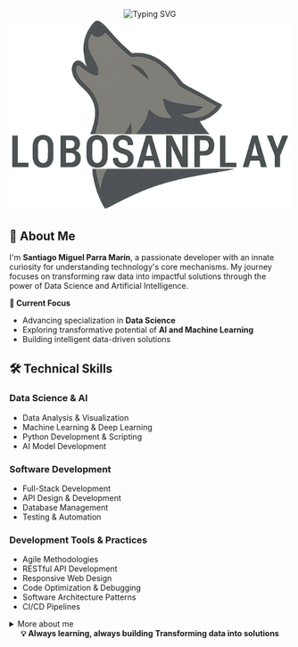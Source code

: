 
<!--
**Lobosanplay/Lobosanplay** is a ✨ _special_ ✨ repository because its `README.md` (this file) appears on your GitHub profile.

Here are some ideas to get you started:

- 🔭 I’m currently working on ...
- 🌱 I’m currently learning ...
- 👯 I’m looking to collaborate on ...
- 🤔 I’m looking for help with ...
- 💬 Ask me about ...
- 📫 How to reach me: ...
- 😄 Pronouns: ...
- ⚡ Fun fact: ...
-->
<div align="center">
 <img src="https://readme-typing-svg.herokuapp.com/?font=Fira+Code&duration=3000&pause=1000&color=F7F7F7&center=true&repeat=false&width=435&lines=Welcome+to+my+GitHub+profile!%F0%9F%91%8B%F0%9F%8F%BB;%C2%A1Welcome+to+my+GitHub+profile!%F0%9F%91%8B%F0%9F%8F%BB" alt="Typing SVG" />
</div>

<div align="center">
  <img src="image\logo\Lobo.webp">
</div>

## 🌟 About Me

I'm **Santiago Miguel Parra Marín**, a passionate developer with an innate curiosity for understanding technology's core mechanisms. My journey focuses on transforming raw data into impactful solutions through the power of Data Science and Artificial Intelligence.

**🎯 Current Focus**
- Advancing specialization in **Data Science**
- Exploring transformative potential of **AI and Machine Learning**
- Building intelligent data-driven solutions

## 🛠 Technical Skills

### **Data Science & AI**
- Data Analysis & Visualization
- Machine Learning & Deep Learning
- Python Development & Scripting
- AI Model Development

### **Software Development**
- Full-Stack Development
- API Design & Development
- Database Management
- Testing & Automation

### **Development Tools & Practices**
- Agile Methodologies
- RESTful API Development
- Responsive Web Design
- Code Optimization & Debugging
- Software Architecture Patterns
- CI/CD Pipelines

<details>
 <summary>
  More about me
 </summary>
 <div align="center">
  <h2>Technologies</h2>
  <table>
   <tr>
    <th>Tech Stack</th>
    <td><img src="https://skillicons.dev/icons?i=js,html,css,py,django,flask,fastapi,mysql,selenium,flutter,postgres,express,nodejs,react,tailwind,ts"/></td>
   </tr>
   <tr>
    <th>Currently Learning</th>
    <td><img src="https://skillicons.dev/icons?i=anaconda,sklearn"/></td>
   </tr>
  </table>
 </div>
 
<div align="center">
 <h2>📊 GitHub Analytics</h2>
  <img src="https://github-readme-stats.vercel.app/api?username=Lobosanplay&show_icons=true&theme=radical">
  <img src="https://github-readme-stats.vercel.app/api/top-langs/?username=Lobosanplay&layout=compact&theme=radical">
</div>
<div align="center">
  <h2>GitHub Trophies</h2>
  <img src="https://github-profile-trophy.vercel.app/?username=Lobosanplay&theme=onestar"/>
</div>
</details>

<div align="center">
  <b>💡 Always learning, always building</b>
  <b>Transforming data into solutions</b>
</div>
